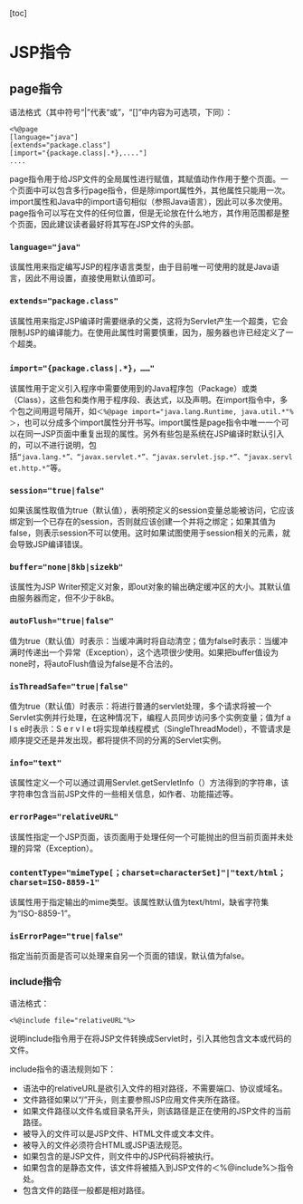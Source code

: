 [toc]

# JSP指令

## page指令

语法格式（其中符号“|”代表“或”，“[]”中内容为可选项，下同）：

```
<%@page
[language="java"]
[extends="package.class"]
[import="{package.class|.*},...."]
....
```

page指令用于给JSP文件的全局属性进行赋值，其赋值动作作用于整个页面。一个页面中可以包含多行page指令，但是除import属性外，其他属性只能用一次。import属性和Java中的import语句相似（参照Java语言），因此可以多次使用。page指令可以写在文件的任何位置，但是无论放在什么地方，其作用范围都是整个页面，因此建议读者最好将其写在JSP文件的头部。

### ```language="java"```

该属性用来指定编写JSP的程序语言类型，由于目前唯一可使用的就是Java语言，因此不用设置，直接使用默认值即可。

### ```extends="package.class"```
该属性用来指定JSP编译时需要继承的父类，这将为Servlet产生一个超类，它会限制JSP的编译能力。在使用此属性时需要慎重，因为，服务器也许已经定义了一个超类。

### ```import="{package.class|.*}，……"```

该属性用于定义引入程序中需要使用到的Java程序包（Package）或类（Class），这些包和类作用于程序段、表达式，以及声明。在import指令中，多个包之间用逗号隔开，如```＜%@page import="java.lang.Runtime, java.util.*"%＞```，也可以分成多个import属性分开书写。import属性是page指令中唯一一个可以在同一JSP页面中重复出现的属性。另外有些包是系统在JSP编译时默认引入的，可以不进行说明，包括```“java.lang.*”、“javax.servlet.*”、“javax.servlet.jsp.*”、“javax.servlet.http.*”```等。

### ```session="true|false"```

如果该属性取值为true（默认值），表明预定义的session变量总能被访问，它应该绑定到一个已存在的session，否则就应该创建一个并将之绑定；如果其值为false，则表示session不可以使用。这时如果试图使用于session相关的元素，就会导致JSP编译错误。

### ```buffer="none|8kb|sizekb"```
该属性为JSP Writer预定义对象，即out对象的输出确定缓冲区的大小。其默认值由服务器而定，但不少于8kB。

### ```autoFlush="true|false"```
值为true（默认值）时表示：当缓冲满时将自动清空；值为false时表示：当缓冲满时传递出一个异常（Exception），这个选项很少使用。如果把buffer值设为none时，将autoFlush值设为false是不合法的。

### ```isThreadSafe="true|false"```
值为true（默认值）时表示：将进行普通的servlet处理，多个请求将被一个Servlet实例并行处理，在这种情况下，编程人员同步访问多个实例变量；值为f a l s e时表示：S e r v l e t将实现单线程模式（SingleThreadModel），不管请求是顺序提交还是并发出现，都将提供不同的分离的Servlet实例。

### ```info="text"```
该属性定义一个可以通过调用Servlet.getServletInfo（）方法得到的字符串，该字符串包含当前JSP文件的一些相关信息，如作者、功能描述等。

### ```errorPage="relativeURL"```

该属性指定一个JSP页面，该页面用于处理任何一个可能抛出的但当前页面并未处理的异常（Exception）。

### ```contentType="mimeType[；charset=characterSet]"|"text/html；charset=ISO-8859-1"```

该属性用于指定输出的mime类型。该属性默认值为text/html，缺省字符集为“ISO-8859-1”。

### ```isErrorPage="true|false"```

指定当前页面是否可以处理来自另一个页面的错误，默认值为false。


### include指令
语法格式：
```
<%@include file="relativeURL"%>
```

说明include指令用于在将JSP文件转换成Servlet时，引入其他包含文本或代码的文件。

include指令的语法规则如下：

* 语法中的relativeURL是欲引入文件的相对路径，不需要端口、协议或域名。
* 文件路径如果以“/”开头，则主要参照JSP应用文件夹所在路径。
* 如果文件路径以文件名或目录名开头，则该路径是正在使用的JSP文件的当前路径。
* 被导入的文件可以是JSP文件、HTML文件或文本文件。
* 被导入的文件必须符合HTML或JSP语法规范。
* 如果包含的是JSP文件，则文件中的JSP代码将被执行。
* 如果包含的是静态文件，该文件将被插入到JSP文件的＜%@include%＞指令处。
* 包含文件的路径一般都是相对路径。



